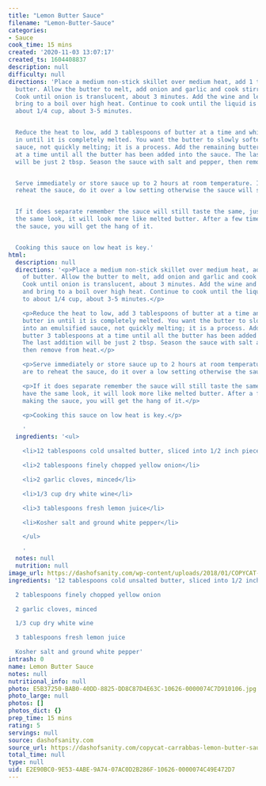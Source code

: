 ```yaml
---
title: "Lemon Butter Sauce"
filename: "Lemon-Butter-Sauce"
categories:
- Sauce
cook_time: 15 mins
created: '2020-11-03 13:07:17'
created_ts: 1604408837
description: null
difficulty: null
directions: 'Place a medium non-stick skillet over medium heat, add 1 tablespoon of
  butter. Allow the butter to melt, add onion and garlic and cook stirring frequently.
  Cook until onion is translucent, about 3 minutes. Add the wine and lemon juice and
  bring to a boil over high heat. Continue to cook until the liquid is reduced to
  about 1/4 cup, about 3-5 minutes.


  Reduce the heat to low, add 3 tablespoons of butter at a time and whisk the butter
  in until it is completely melted. You want the butter to slowly soften into an emulsified
  sauce, not quickly melting; it is a process. Add the remaining butter 3 tablespoons
  at a time until all the butter has been added into the sauce. The last addition
  will be just 2 tbsp. Season the sauce with salt and pepper, then remove from heat.


  Serve immediately or store sauce up to 2 hours at room temperature. If you are to
  reheat the sauce, do it over a low setting otherwise the sauce will separate.


  If it does separate remember the sauce will still taste the same, just not have
  the same look, it will look more like melted butter. After a few times of making
  the sauce, you will get the hang of it.


  Cooking this sauce on low heat is key.'
html:
  description: null
  directions: '<p>Place a medium non-stick skillet over medium heat, add 1 tablespoon
    of butter. Allow the butter to melt, add onion and garlic and cook stirring frequently.
    Cook until onion is translucent, about 3 minutes. Add the wine and lemon juice
    and bring to a boil over high heat. Continue to cook until the liquid is reduced
    to about 1/4 cup, about 3-5 minutes.</p>

    <p>Reduce the heat to low, add 3 tablespoons of butter at a time and whisk the
    butter in until it is completely melted. You want the butter to slowly soften
    into an emulsified sauce, not quickly melting; it is a process. Add the remaining
    butter 3 tablespoons at a time until all the butter has been added into the sauce.
    The last addition will be just 2 tbsp. Season the sauce with salt and pepper,
    then remove from heat.</p>

    <p>Serve immediately or store sauce up to 2 hours at room temperature. If you
    are to reheat the sauce, do it over a low setting otherwise the sauce will separate.</p>

    <p>If it does separate remember the sauce will still taste the same, just not
    have the same look, it will look more like melted butter. After a few times of
    making the sauce, you will get the hang of it.</p>

    <p>Cooking this sauce on low heat is key.</p>

    '
  ingredients: '<ul>

    <li>12 tablespoons cold unsalted butter, sliced into 1/2 inch pieces, divided</li>

    <li>2 tablespoons finely chopped yellow onion</li>

    <li>2 garlic cloves, minced</li>

    <li>1/3 cup dry white wine</li>

    <li>3 tablespoons fresh lemon juice</li>

    <li>Kosher salt and ground white pepper</li>

    </ul>

    '
  notes: null
  nutrition: null
image_url: https://dashofsanity.com/wp-content/uploads/2018/01/COPYCAT-CARRABBAS-LEMON-BUTTER-SAUCE.png
ingredients: '12 tablespoons cold unsalted butter, sliced into 1/2 inch pieces, divided

  2 tablespoons finely chopped yellow onion

  2 garlic cloves, minced

  1/3 cup dry white wine

  3 tablespoons fresh lemon juice

  Kosher salt and ground white pepper'
intrash: 0
name: Lemon Butter Sauce
notes: null
nutritional_info: null
photo: E5B37250-BAB0-40DD-8825-DD8C87D4E63C-10626-0000074C7D910106.jpg
photo_large: null
photos: []
photos_dict: {}
prep_time: 15 mins
rating: 5
servings: null
source: dashofsanity.com
source_url: https://dashofsanity.com/copycat-carrabbas-lemon-butter-sauce/
total_time: null
type: null
uid: E2E90BC0-9E53-4ABE-9A74-07AC0D2B286F-10626-0000074C49E472D7
---
```

